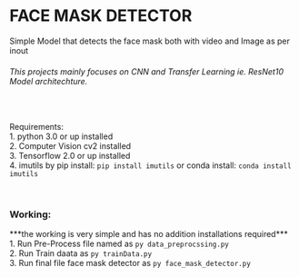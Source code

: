 # FACE MASK DETECTOR
Simple Model that detects the face mask both with video and Image as per inout
<br>
<h6>
  This projects mainly focuses on CNN and Transfer Learning ie. ResNet10 Model architechture.
</h6>
<br>
<p>
  Requirements:<br>
  1. python 3.0 or up installed<br>
  2. Computer Vision cv2 installed<br>
  3. Tensorflow 2.0 or up installed<br>
  4. imutils by pip install: <code>pip install imutils</code> or conda install: <code>conda install imutils</code>
<p>
<br>
<h3>
  Working:
</h3>
<p>
***the working is very simple and has no addition installations required***<br>
  1. Run Pre-Process file named as <code>py data_preprocssing.py</code><br>
  2. Run Train daata as <code>py trainData.py</code><br>
  3. Run final file face mask detector as <code>py face_mask_detector.py</code><br>
</p>
